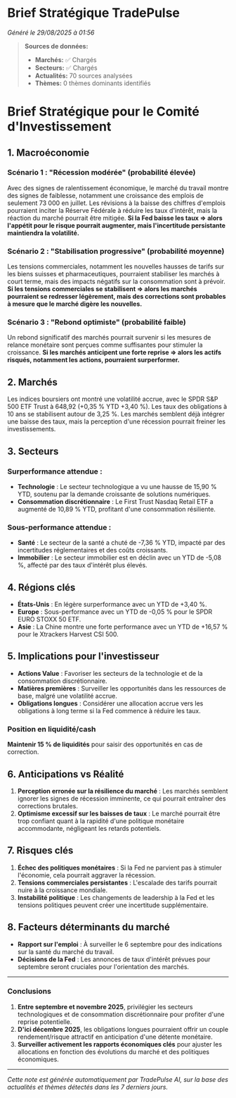 # Brief Stratégique TradePulse

*Généré le 29/08/2025 à 01:56*

> **Sources de données:**
> - **Marchés:** ✅ Chargés
> - **Secteurs:** ✅ Chargés
> - **Actualités:** 70 sources analysées
> - **Thèmes:** 0 thèmes dominants identifiés

# Brief Stratégique pour le Comité d'Investissement

## 1. Macroéconomie

### Scénario 1 : "Récession modérée" (probabilité élevée)
Avec des signes de ralentissement économique, le marché du travail montre des signes de faiblesse, notamment une croissance des emplois de seulement 73 000 en juillet. Les révisions à la baisse des chiffres d'emplois pourraient inciter la Réserve Fédérale à réduire les taux d'intérêt, mais la réaction du marché pourrait être mitigée. **Si la Fed baisse les taux ⇒ alors l'appétit pour le risque pourrait augmenter, mais l'incertitude persistante maintiendra la volatilité.**

### Scénario 2 : "Stabilisation progressive" (probabilité moyenne)
Les tensions commerciales, notamment les nouvelles hausses de tarifs sur les biens suisses et pharmaceutiques, pourraient stabiliser les marchés à court terme, mais des impacts négatifs sur la consommation sont à prévoir. **Si les tensions commerciales se stabilisent ⇒ alors les marchés pourraient se redresser légèrement, mais des corrections sont probables à mesure que le marché digère les nouvelles.**

### Scénario 3 : "Rebond optimiste" (probabilité faible)
Un rebond significatif des marchés pourrait survenir si les mesures de relance monétaire sont perçues comme suffisantes pour stimuler la croissance. **Si les marchés anticipent une forte reprise ⇒ alors les actifs risqués, notamment les actions, pourraient surperformer.**

## 2. Marchés
Les indices boursiers ont montré une volatilité accrue, avec le SPDR S&P 500 ETF Trust à 648,92 (+0,35 % YTD +3,40 %). Les taux des obligations à 10 ans se stabilisent autour de 3,25 %. Les marchés semblent déjà intégrer une baisse des taux, mais la perception d'une récession pourrait freiner les investissements.

## 3. Secteurs
### Surperformance attendue :
- **Technologie** : Le secteur technologique a vu une hausse de 15,90 % YTD, soutenu par la demande croissante de solutions numériques.
- **Consommation discrétionnaire** : Le First Trust Nasdaq Retail ETF a augmenté de 10,89 % YTD, profitant d'une consommation résiliente.

### Sous-performance attendue :
- **Santé** : Le secteur de la santé a chuté de -7,36 % YTD, impacté par des incertitudes réglementaires et des coûts croissants.
- **Immobilier** : Le secteur immobilier est en déclin avec un YTD de -5,08 %, affecté par des taux d'intérêt plus élevés.

## 4. Régions clés
- **États-Unis** : En légère surperformance avec un YTD de +3,40 %.
- **Europe** : Sous-performance avec un YTD de -0,05 % pour le SPDR EURO STOXX 50 ETF.
- **Asie** : La Chine montre une forte performance avec un YTD de +16,57 % pour le Xtrackers Harvest CSI 500.

## 5. Implications pour l'investisseur
- **Actions Value** : Favoriser les secteurs de la technologie et de la consommation discrétionnaire.
- **Matières premières** : Surveiller les opportunités dans les ressources de base, malgré une volatilité accrue.
- **Obligations longues** : Considérer une allocation accrue vers les obligations à long terme si la Fed commence à réduire les taux.

### Position en liquidité/cash
**Maintenir 15 % de liquidités** pour saisir des opportunités en cas de correction.

## 6. Anticipations vs Réalité
1. **Perception erronée sur la résilience du marché** : Les marchés semblent ignorer les signes de récession imminente, ce qui pourrait entraîner des corrections brutales.
2. **Optimisme excessif sur les baisses de taux** : Le marché pourrait être trop confiant quant à la rapidité d'une politique monétaire accommodante, négligeant les retards potentiels.

## 7. Risques clés
1. **Échec des politiques monétaires** : Si la Fed ne parvient pas à stimuler l'économie, cela pourrait aggraver la récession.
2. **Tensions commerciales persistantes** : L'escalade des tarifs pourrait nuire à la croissance mondiale.
3. **Instabilité politique** : Les changements de leadership à la Fed et les tensions politiques peuvent créer une incertitude supplémentaire.

## 8. Facteurs déterminants du marché
- **Rapport sur l'emploi** : À surveiller le 6 septembre pour des indications sur la santé du marché du travail.
- **Décisions de la Fed** : Les annonces de taux d'intérêt prévues pour septembre seront cruciales pour l'orientation des marchés.

---

### Conclusions
1. **Entre septembre et novembre 2025**, privilégier les secteurs technologiques et de consommation discrétionnaire pour profiter d'une reprise potentielle.
2. **D'ici décembre 2025**, les obligations longues pourraient offrir un couple rendement/risque attractif en anticipation d'une détente monétaire.
3. **Surveiller activement les rapports économiques clés** pour ajuster les allocations en fonction des évolutions du marché et des politiques économiques.

---

*Cette note est générée automatiquement par TradePulse AI, sur la base des actualités et thèmes détectés dans les 7 derniers jours.*

